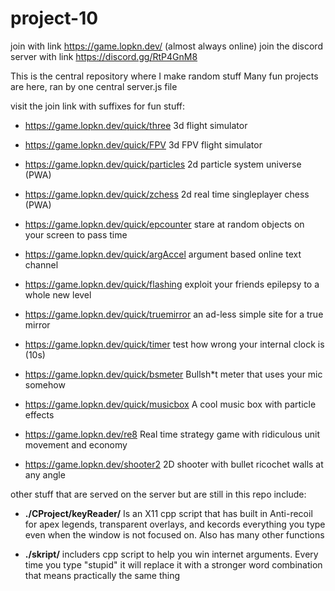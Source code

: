 # project-10

join with link https://game.lopkn.dev/ (almost always online)
join the discord server with link https://discord.gg/RtP4GnM8

This is the central repository where I make random stuff
Many fun projects are here, ran by one central server.js file

visit the join link with suffixes for fun stuff:
- https://game.lopkn.dev/quick/three 3d flight simulator

- https://game.lopkn.dev/quick/FPV 3d FPV flight simulator

- https://game.lopkn.dev/quick/particles 2d particle system universe (PWA)

- https://game.lopkn.dev/quick/zchess 2d real time singleplayer chess (PWA)

- https://game.lopkn.dev/quick/epcounter stare at random objects on your screen to pass time

- https://game.lopkn.dev/quick/argAccel argument based online text channel

- https://game.lopkn.dev/quick/flashing exploit your friends epilepsy to a whole new level

- https://game.lopkn.dev/quick/truemirror an ad-less simple site for a true mirror

- https://game.lopkn.dev/quick/timer test how wrong your internal clock is (10s)

- https://game.lopkn.dev/quick/bsmeter Bullsh\*t meter that uses your mic somehow

- https://game.lopkn.dev/quick/musicbox A cool music box with particle effects

- https://game.lopkn.dev/re8 Real time strategy game with ridiculous unit movement and economy

- https://game.lopkn.dev/shooter2 2D shooter with bullet ricochet walls at any angle






other stuff that are served on the server but are still in this repo include:

- **./CProject/keyReader/**  Is an X11 cpp script that has built in Anti-recoil for apex legends, transparent overlays, and kecords everything you type even when the window is not focused on. Also has many other functions

- **./skript/** includers cpp script to help you win internet arguments. Every time you type "stupid" it will replace it with a stronger word combination that means practically the same thing





